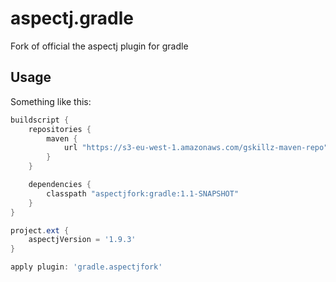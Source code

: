 # aspectj.gradle
Fork of official the aspectj plugin for gradle


Usage
-----

Something like this:

```groovy
buildscript {
    repositories {
        maven {
            url "https://s3-eu-west-1.amazonaws.com/gskillz-maven-repo"
        }
    }

    dependencies {
        classpath "aspectjfork:gradle:1.1-SNAPSHOT"
    }
}

project.ext {
    aspectjVersion = '1.9.3'
}

apply plugin: 'gradle.aspectjfork'
```
